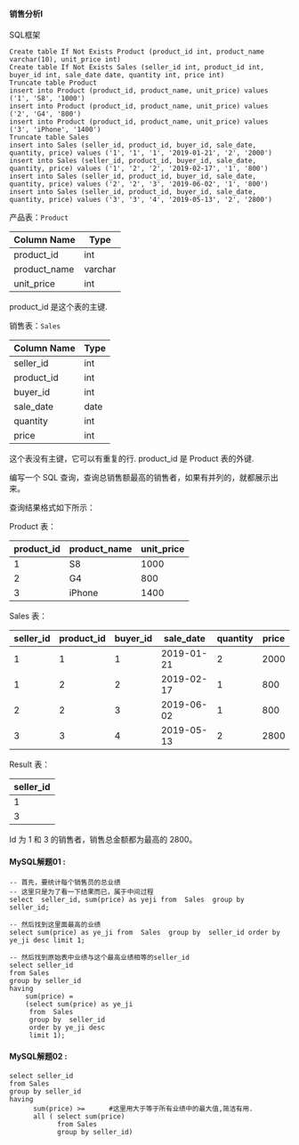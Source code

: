 ####  销售分析I

SQL框架

```mysql
Create table If Not Exists Product (product_id int, product_name varchar(10), unit_price int)
Create table If Not Exists Sales (seller_id int, product_id int, buyer_id int, sale_date date, quantity int, price int)
Truncate table Product
insert into Product (product_id, product_name, unit_price) values ('1', 'S8', '1000')
insert into Product (product_id, product_name, unit_price) values ('2', 'G4', '800')
insert into Product (product_id, product_name, unit_price) values ('3', 'iPhone', '1400')
Truncate table Sales
insert into Sales (seller_id, product_id, buyer_id, sale_date, quantity, price) values ('1', '1', '1', '2019-01-21', '2', '2000')
insert into Sales (seller_id, product_id, buyer_id, sale_date, quantity, price) values ('1', '2', '2', '2019-02-17', '1', '800')
insert into Sales (seller_id, product_id, buyer_id, sale_date, quantity, price) values ('2', '2', '3', '2019-06-02', '1', '800')
insert into Sales (seller_id, product_id, buyer_id, sale_date, quantity, price) values ('3', '3', '4', '2019-05-13', '2', '2800')
```

产品表：`Product`

| Column Name  | Type    |
| ------------ | ------- |
| product_id   | int     |
| product_name | varchar |
| unit_price   | int     |

product_id 是这个表的主键.

销售表：`Sales`

| Column Name | Type |
| ----------- | ---- |
| seller_id   | int  |
| product_id  | int  |
| buyer_id    | int  |
| sale_date   | date |
| quantity    | int  |
| price       | int  |

这个表没有主键，它可以有重复的行. product_id 是 Product 表的外键.

编写一个 SQL 查询，查询总销售额最高的销售者，如果有并列的，就都展示出来。

查询结果格式如下所示：

Product 表：

| product_id | product_name | unit_price |
| ---------- | ------------ | ---------- |
| 1          | S8           | 1000       |
| 2          | G4           | 800        |
| 3          | iPhone       | 1400       |

Sales 表：

| seller_id | product_id | buyer_id | sale_date  | quantity | price |
| --------- | ---------- | -------- | ---------- | -------- | ----- |
| 1         | 1          | 1        | 2019-01-21 | 2        | 2000  |
| 1         | 2          | 2        | 2019-02-17 | 1        | 800   |
| 2         | 2          | 3        | 2019-06-02 | 1        | 800   |
| 3         | 3          | 4        | 2019-05-13 | 2        | 2800  |

Result 表：

| seller_id |
| --------- |
| 1         |
| 3         |

Id 为 1 和 3 的销售者，销售总金额都为最高的 2800。

#### MySQL解题01  :

```mysql
-- 首先，要统计每个销售员的总业绩
-- 这里只是为了看一下结果而已，属于中间过程
select  seller_id, sum(price) as yeji from  Sales  group by  seller_id;

-- 然后找到这里面最高的业绩
select sum(price) as ye_ji from  Sales  group by  seller_id order by ye_ji desc limit 1;

-- 然后找到原始表中业绩与这个最高业绩相等的seller_id
select seller_id 
from Sales 
group by seller_id 
having 
	sum(price) = 
	(select sum(price) as ye_ji 
     from  Sales  
     group by  seller_id 
     order by ye_ji desc 
     limit 1);

```

#### MySQL解题02  :

```mysql
select seller_id
from Sales
group by seller_id
having 
      sum(price) >=      #这里用大于等于所有业绩中的最大值,简洁有用.
      all ( select sum(price) 
            from Sales 
            group by seller_id)
```



